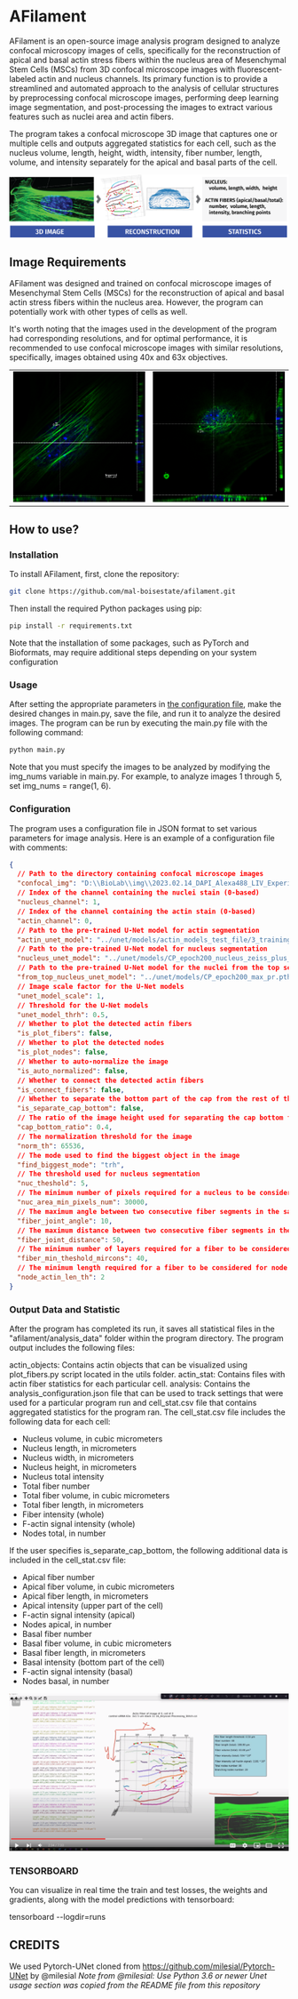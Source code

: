 
# AFilament
AFilament is an open-source image analysis program designed to analyze confocal microscopy images of cells, specifically for 
the reconstruction of apical and basal actin stress fibers within the nucleus area of Mesenchymal Stem Cells (MSCs) from 3D 
confocal microscope images with fluorescent-labeled actin and nucleus channels. Its primary function is to provide a streamlined 
and automated approach to the analysis of cellular structures by preprocessing confocal microscope images, performing deep 
learning image segmentation, and post-processing the images to extract various features such as nuclei area and actin fibers.

The program takes a confocal microscope 3D image that captures one or multiple cells and outputs aggregated statistics 
for each cell, such as the nucleus volume, length, height, width, intensity, fiber number, length, volume, and intensity 
separately for the apical and basal parts of the cell.

![image](docs/imgs/afilament.png)

## Image Requirements
AFilament was designed and trained on confocal microscope images of Mesenchymal Stem Cells (MSCs) for the reconstruction of 
apical and basal actin stress fibers within the nucleus area. However, the program can potentially work with other types of cells as well.

It's worth noting that the images used in the development of the program had corresponding resolutions, and for optimal 
performance, it is recommended to use confocal microscope images with similar resolutions, specifically, 
images obtained using 40x and 63x objectives.

<table><tr>
<td> <img src="docs/imgs/Series005Snapshot.png" alt="Drawing" style="width: 500px;"/> </td>
<td> <img src="docs/imgs/Series012Snapshot.png" alt="Drawing" style="width: 500px;"/> </td>
</tr></table>


## How to use?

### Installation

To install AFilament, first, clone the repository:

```bash
git clone https://github.com/mal-boisestate/afilament.git
```

Then install the required Python packages using pip:
```bash
pip install -r requirements.txt
```
Note that the installation of some packages, such as PyTorch and Bioformats, may require additional steps 
depending on your system configuration

### Usage
After setting the appropriate parameters in  [the configuration file](###Configuration), make the desired changes in main.py, 
save the file, and run it to analyze the desired images. 
The program can be run by executing the main.py file with the following command:
```bash
python main.py
```
Note that you must specify the images to be analyzed by modifying the img_nums variable in main.py. For example, to analyze images 1 through 5, 
set img_nums = range(1, 6).

### Configuration
The program uses a configuration file in JSON format to set various parameters for image analysis. 
Here is an example of a configuration file with comments:

```json
{
  // Path to the directory containing confocal microscope images
  "confocal_img": "D:\\BioLab\\img\\2023.02.14_DAPI_Alexa488_LIV_Experiment\\LIV_sample",
  // Index of the channel containing the nuclei stain (0-based)
  "nucleus_channel": 1,
  // Index of the channel containing the actin stain (0-based)
  "actin_channel": 0,
  // Path to the pre-trained U-Net model for actin segmentation
  "actin_unet_model": "../unet/models/actin_models_test_file/3_training_set_img_CP_epoch200_W20.pth",
  // Path to the pre-trained U-Net model for nucleus segmentation
  "nucleus_unet_model": "../unet/models/CP_epoch200_nucleus_zeiss_plus_6cells_weight_correction_20.pth",
  // Path to the pre-trained U-Net model for the nuclei from the top segmentation
  "from_top_nucleus_unet_model": "../unet/models/CP_epoch200_max_pr.pth",
  // Image scale factor for the U-Net models
  "unet_model_scale": 1,
  // Threshold for the U-Net models
  "unet_model_thrh": 0.5,
  // Whether to plot the detected actin fibers
  "is_plot_fibers": false,
  // Whether to plot the detected nodes
  "is_plot_nodes": false,
  // Whether to auto-normalize the image
  "is_auto_normalized": false,
  // Whether to connect the detected actin fibers
  "is_connect_fibers": false,
  // Whether to separate the bottom part of the cap from the rest of the image
  "is_separate_cap_bottom": false,
  // The ratio of the image height used for separating the cap bottom from the rest of the image
  "cap_bottom_ratio": 0.4,
  // The normalization threshold for the image
  "norm_th": 65536,
  // The mode used to find the biggest object in the image
  "find_biggest_mode": "trh",
  // The threshold used for nucleus segmentation
  "nuc_theshold": 5,
  // The minimum number of pixels required for a nucleus to be considered for further analysis
  "nuc_area_min_pixels_num": 30000,
  // The maximum angle between two consecutive fiber segments in the same fiber
  "fiber_joint_angle": 10,
  // The maximum distance between two consecutive fiber segments in the same fiber
  "fiber_joint_distance": 50,
  // The minimum number of layers required for a fiber to be considered for further analysis
  "fiber_min_theshold_mircons": 40,
  // The minimum length required for a fiber to be considered for node detection
  "node_actin_len_th": 2
}


```

### Output Data and Statistic
After the program has completed its run, it saves all statistical files in the "afilament/analysis_data" folder within the program directory. The program output includes the following files:

actin_objects: Contains actin objects that can be visualized using plot_fibers.py script located in the utils folder.
actin_stat: Contains files with actin fiber statistics for each particular cell.
analysis: Contains the analysis_configuration.json file that can be used to track settings that were used for a particular program run and cell_stat.csv file that contains aggregated statistics for the program ran.
The cell_stat.csv file includes the following data for each cell:

- Nucleus volume, in cubic micrometers
- Nucleus length, in micrometers
- Nucleus width, in micrometers
- Nucleus height, in micrometers
- Nucleus total intensity
- Total fiber number
- Total fiber volume, in cubic micrometers
- Total fiber length, in micrometers
- Fiber intensity (whole)
- F-actin signal intensity (whole)
- Nodes total, in number

If the user specifies is_separate_cap_bottom, the following additional data is included in the cell_stat.csv file:

- Apical fiber number
- Apical fiber volume, in cubic micrometers
- Apical fiber length, in micrometers
- Apical intensity (upper part of the cell)
- F-actin signal intensity (apical)
- Nodes apical, in number
- Basal fiber number
- Basal fiber volume, in cubic micrometers
- Basal fiber length, in micrometers
- Basal intensity (bottom part of the cell)
- F-actin signal intensity (basal)
- Nodes basal, in number

[![Results Verification Demo](docs/imgs/video.png)](https://www.youtube.com/watch?v=zzSIZ1AOHsE)

### TENSORBOARD
You can visualize in real time the train and test losses, the weights and gradients, along with the model predictions with tensorboard:

tensorboard --logdir=runs

## CREDITS

We used Pytorch-UNet cloned from https://github.com/milesial/Pytorch-UNet by @milesial
*Note from @milesial: Use Python 3.6 or newer*
*Unet usage section was copied from the README file from this repository*



